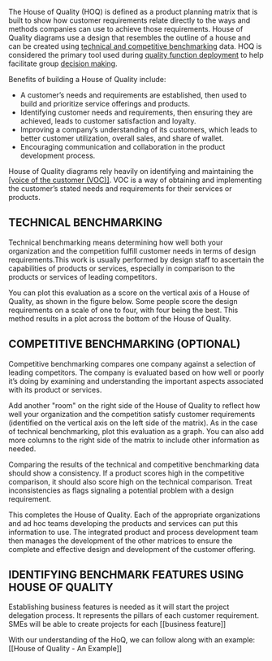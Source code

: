 The House of Quality (HOQ) is defined as a product planning matrix that is built to show how customer requirements relate directly to the ways and methods companies can use to achieve those requirements. House of Quality diagrams use a design that resembles the outline of a house and can be created using [technical and competitive benchmarking](https://asq.org/quality-resources/benchmarking) data. HOQ is considered the primary tool used during [quality function deployment](https://asq.org/quality-resources/qfd-quality-function-deployment) to help facilitate group [decision making](https://asq.org/quality-resources/decision-making-tools).

Benefits of building a House of Quality include:

-   A customer’s needs and requirements are established, then used to build and prioritize service offerings and products.
-   Identifying customer needs and requirements, then ensuring they are achieved, leads to customer satisfaction and loyalty.
-   Improving a company’s understanding of its customers, which leads to better customer utilization, overall sales, and share of wallet.
-   Encouraging communication and collaboration in the product development process.

House of Quality diagrams rely heavily on identifying and maintaining the [[voice of the customer (VOC)]](https://asq.org/quality-resources/voice-of-the-customer). VOC is a way of obtaining and implementing the customer’s stated needs and requirements for their services or products.

## TECHNICAL BENCHMARKING

Technical benchmarking means determining how well both your organization and the competition fulfill customer needs in terms of design requirements.This work is usually performed by design staff to ascertain the capabilities of products or services, especially in comparison to the products or services of leading competitors.

You can plot this evaluation as a score on the vertical axis of a House of Quality, as shown in the figure below. Some people score the design requirements on a scale of one to four, with four being the best. This method results in a plot across the bottom of the House of Quality.

## COMPETITIVE BENCHMARKING (OPTIONAL)

Competitive benchmarking compares one company against a selection of leading competitors. The company is evaluated based on how well or poorly it’s doing by examining and understanding the important aspects associated with its product or services.

Add another "room" on the right side of the House of Quality to reflect how well your organization and the competition satisfy customer requirements (identified on the vertical axis on the left side of the matrix). As in the case of technical benchmarking, plot this evaluation as a graph. You can also add more columns to the right side of the matrix to include other information as needed.

Comparing the results of the technical and competitive benchmarking data should show a consistency. If a product scores high in the competitive comparison, it should also score high on the technical comparison. Treat inconsistencies as flags signaling a potential problem with a design requirement.

This completes the House of Quality. Each of the appropriate organizations and ad hoc teams developing the products and services can put this information to use. The integrated product and process development team then manages the development of the other matrices to ensure the complete and effective design and development of the customer offering.

## IDENTIFYING BENCHMARK FEATURES USING HOUSE OF QUALITY

Establishing business features is needed as it will start the project delegation process. It represents the pillars of each customer requirement. SMEs will be able to create projects for each [[business feature]]



With our understanding of the HoQ, we can follow along with an example: [[House of Quality - An Example]]




